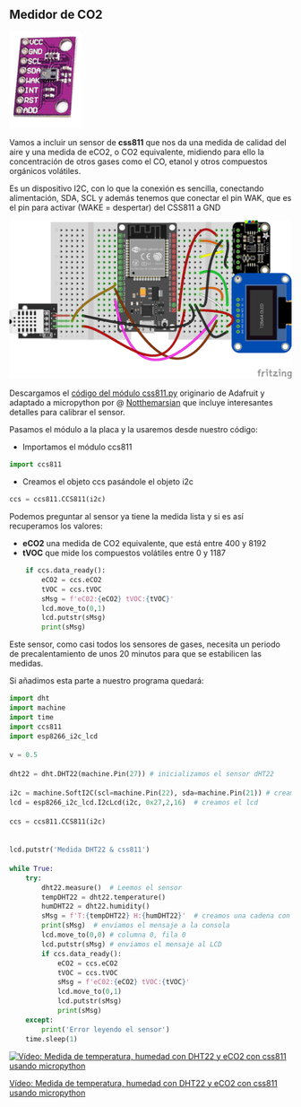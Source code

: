 ## Medidor de CO2

![](./images/ccs811.png)

Vamos a incluir un sensor de **css811** que nos da una medida de calidad del aire y una medida de eCO2, o CO2 equivalente, midiendo para ello la concentración de otros gases como el CO, etanol y otros compuestos orgánicos volátiles.

Es un dispositivo I2C, con lo que la conexión es sencilla, conectando alimentación, SDA, SCL y además tenemos que conectar el pin WAK, que es el pin para activar (WAKE = despertar) del CSS811 a GND

![](./images/ESP32_Oled_dht22_css811_bb.png)

Descargamos el [código del módulo css811.py](https://raw.githubusercontent.com/javacasm/CursoMicropython/master/codigo/P.MedidorCO2/ccs811.py) originario de Adafruit y adaptado a micropython por @ [Notthemarsian](https://github.com/Notthemarsian/CCS811) que incluye interesantes detalles para calibrar el sensor.

Pasamos el módulo a la placa y la usaremos desde nuestro código:

* Importamos el módulo ccs811
```python
import ccs811
```

* Creamos el objeto ccs pasándole el objeto i2c

```python
ccs = ccs811.CCS811(i2c)
```

Podemos preguntar al sensor ya tiene la medida lista y si es así recuperamos los valores:

* **eCO2** una medida de CO2 equivalente, que está entre 400 y 8192 
* **tVOC** que mide los compuestos volátiles entre 0 y 1187

```python
    if ccs.data_ready():
        eCO2 = ccs.eCO2
        tVOC = ccs.tVOC
        sMsg = f'eC02:{eCO2} tVOC:{tVOC}'
        lcd.move_to(0,1)
        lcd.putstr(sMsg)
        print(sMsg)

```

Este sensor, como casi todos los sensores de gases, necesita un periodo de precalentamiento de unos 20 minutos para que se estabilicen las medidas.

Si añadimos esta parte a nuestro programa quedará:

```python
import dht
import machine
import time
import ccs811
import esp8266_i2c_lcd

v = 0.5

dht22 = dht.DHT22(machine.Pin(27)) # inicializamos el sensor dHT22

i2c = machine.SoftI2C(scl=machine.Pin(22), sda=machine.Pin(21)) # creamos el acceso al i2c
lcd = esp8266_i2c_lcd.I2cLcd(i2c, 0x27,2,16)  # creamos el lcd

ccs = ccs811.CCS811(i2c)


lcd.putstr('Medida DHT22 & css811')

while True:
    try:    
        dht22.measure()  # Leemos el sensor
        tempDHT22 = dht22.temperature()
        humDHT22 = dht22.humidity()
        sMsg = f'T:{tempDHT22} H:{humDHT22}'  # creamos una cadena con el contenido a mostrar
        print(sMsg)  # enviamos el mensaje a la consola
        lcd.move_to(0,0) # columna 0, fila 0
        lcd.putstr(sMsg) # enviamos el mensaje al LCD
        if ccs.data_ready():
            eCO2 = ccs.eCO2
            tVOC = ccs.tVOC
            sMsg = f'eC02:{eCO2} tVOC:{tVOC}'
            lcd.move_to(0,1)
            lcd.putstr(sMsg)
            print(sMsg)        
    except:
        print('Error leyendo el sensor')
    time.sleep(1)

```


[![Vídeo: Medida de temperatura, humedad con DHT22 y eCO2 con css811 usando micropython](https://img.youtube.com/vi/7w0aTTJba9I/0.jpg)](https://drive.google.com/file/d/1eiEnc9TiJ3R8kxZuA6mAZbDNZJuiquXV/view?usp=sharing)

[Vídeo: Medida de temperatura, humedad con DHT22 y eCO2 con css811 usando micropython](https://drive.google.com/file/d/1eiEnc9TiJ3R8kxZuA6mAZbDNZJuiquXV/view?usp=sharing)

